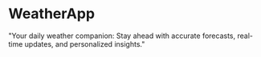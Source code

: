 # WeatherApp
 "Your daily weather companion: Stay ahead with accurate forecasts, real-time updates, and personalized insights."
